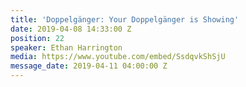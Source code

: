 ```yaml
---
title: 'Doppelgänger: Your Doppelgänger is Showing'
date: 2019-04-08 14:33:00 Z
position: 22
speaker: Ethan Harrington
media: https://www.youtube.com/embed/SsdqvkShSjU
message_date: 2019-04-11 04:00:00 Z
---
```


